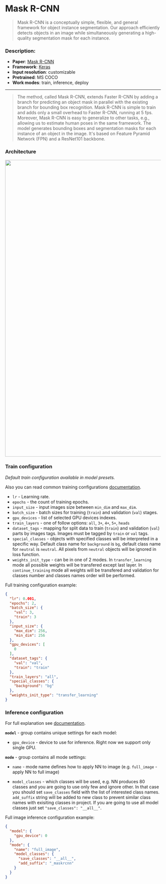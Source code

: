 # Mask R-CNN

> Mask R-CNN is a conceptually simple, flexible, and general framework for object instance segmentation. Our approach efficiently detects objects in an image while simultaneously generating a high-quality segmentation mask for each instance.
 

### Description:
- **Paper**: [Mask R-CNN](https://arxiv.org/abs/1703.06870)
- **Framework**: [Keras](https://keras.io/)
- **Input resolution**: customizable
- **Pretrained**: MS COCO
- **Work modes**: train, inference, deploy

---

>The method, called Mask R-CNN, extends Faster R-CNN by adding a branch for predicting an object mask in parallel with the existing branch for bounding box recognition. Mask R-CNN is simple to train and adds only a small overhead to Faster R-CNN, running at 5 fps. Moreover, Mask R-CNN is easy to generalize to other tasks, e.g., allowing us to estimate human poses in the same framework. 
The model generates bounding boxes and segmentation masks for each instance of an object in the image. It's based on Feature Pyramid Network (FPN) and a ResNet101 backbone.


### Architecture
<img src="https://i.imgur.com/5CP7iso.png" width=960/>


### Train configuration
_Default train configuration available in model presets._ 

Also you can read common training configurations [documentation](https://docs.supervise.ly/neural-networks/configs/inference_config/).

- `lr` - Learning rate.
- `epochs` - the count of training epochs.
- `input_size` - input images size between `min_dim` and `max_dim`.
- `batch_size` - batch sizes for training (`train`) and validation (`val`) stages.
- `gpu_devices` - list of selected GPU devices indexes.
- `train_layers` - one of follow options: `all`, `3+`, `4+`, `5+`, `heads`
- `dataset_tags` - mapping for split data to train (`train`) and validation (`val`) parts by images tags. Images must be tagged by `train` or `val` tags.
- `special_classes` - objects with specified classes will be interpreted in a specific way. Default class name for `background` is `bg`, default class name for `neutral` is `neutral`. All pixels from `neutral` objects will be ignored in loss function. 
- `weights_init_type` - can be in one of 2 modes. In `transfer_learning` mode all possible weights will be transfered except last layer. In `continue_training` mode all weights will be transfered and validation for classes number and classes names order will be performed.

Full training configuration example:
```json
{
  "lr": 0.001,
  "epochs": 2,
  "batch_size": {
    "val": 3,
    "train": 3
  },
  "input_size": {
    "max_dim": 256,
    "min_dim": 256
  },
  "gpu_devices": [
    0
  ],
  "dataset_tags": {
    "val": "val",
    "train": "train"
  },
  "train_layers": "all",
  "special_classes": {
    "background": "bg"
  },
  "weights_init_type": "transfer_learning"
}
```

### Inference configuration

For full explanation see [documentation](https://docs.supervise.ly/neural-networks/configs/inference_config).

**`model`** - group contains unique settings for each model:
 
  * `gpu_device` - device to use for inference. Right now we support only single GPU.

 
**`mode`** - group contains all mode settings:

  *  `name` - mode name defines how to apply NN to image (e.g. `full_image` - apply NN to full image)
   
  *  `model_classes` - which classes will be used, e.g. NN produces 80 classes and you are going to use only few and ignore other. In that case you should set `save_classes` field with the list of interested class names. `add_suffix` string will be added to new class to prevent similar class names with exisiting classes in project. If you are going to use all model classes just set `"save_classes": "__all__"`.


Full image inference configuration example:

```json
{
  "model": {
    "gpu_device": 0
  },
  "mode": {
    "name": "full_image",
    "model_classes": {
      "save_classes": "__all__",
      "add_suffix": "_maskrcnn"
    }
  }
}
```